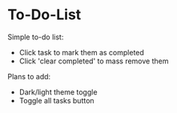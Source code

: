# To-Do-List

Simple to-do list:
  - Click task to mark them as completed
  - Click 'clear completed' to mass remove them

Plans to add:
  - Dark/light theme toggle
  - Toggle all tasks button
